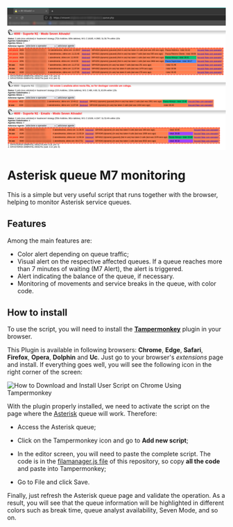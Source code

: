 ![m7 queue monitoring](https://github.com/pedroalexpf/kh-qm-m7/blob/master/m7-asterisk.png)

# Asterisk queue M7 monitoring
  
This is a simple but very useful script that runs together with the browser, helping to monitor Asterisk service queues.

## Features
Among the main features are:
- Color alert depending on queue traffic;
- Visual alert on the respective affected queues. If a queue reaches more than 7 minutes of waiting (M7 Alert), the alert is triggered.
- Alert indicating the balance of the queue, if necessary.
- Monitoring of movements and service breaks in the queue, with color code.

## How to install

To use the script, you will need to install the **[Tampermonkey](https://www.tampermonkey.net/)** plugin in your browser.

This Plugin is available in following browsers: **Chrome**, **Edge**, **Safari**, **Firefox**, **Opera**, **Dolphin** and **Uc**. Just go to your browser's _extensions_ page and install. If everything goes well, you will see the following icon in the right corner of the screen:

![How to Download and Install User Script on Chrome Using Tampermonkey](https://www.technostarry.com/wp-content/uploads/2013/05/tampermonkey3.jpg)

With the plugin properly installed, we need to activate the script on the page where the [Asterisk](https://pt.wikipedia.org/wiki/Asterisk) queue will work. Therefore:

- Access the Asterisk queue;

- Click on the Tampermonkey icon and go to **Add new script**;

- In the editor screen, you will need to paste the complete script. The code is in the [filamanager.js file](https://github.com/pedroalexpf/kh-qm-m7/blob/master/filamanager.js) of this repository, so copy **all the code** and paste into Tampermonkey;

- Go to File and click Save.

Finally, just refresh the Asterisk queue page and validate the operation. As a result, you will see that the queue information will be highlighted in different colors such as break time, queue analyst availability, Seven Mode, and so on.
```
